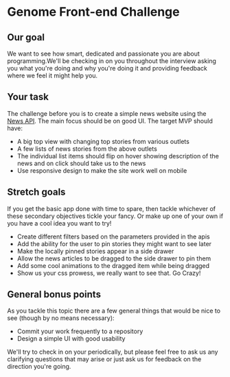 # Genome Front-end Challenge

## Our goal

We want to see how smart, dedicated and passionate you are about programming.We'll be checking in on you throughout the interview asking you what you're doing and why you're doing it and providing feedback where we feel it might help you. 

## Your task

The challenge before you is to create a simple news website using the [News API](http://www.newsapi.org/). The main focus should be on good UI. The target MVP should have:

* A big top view with changing top stories from various outlets
* A few lists of news stories from the above outlets
* The individual list items should flip on hover showing description of the news and on click should take us to the news
* Use responsive design to make the site work well on mobile

## Stretch goals

If you get the basic app done with time to spare, then tackle whichever of these secondary objectives tickle your fancy. Or make up one of your own if you have a cool idea you want to try!

<!--* Create a simple back-end for storing user's library data-->
* Create different filters based on the parameters provided in the apis 
* Add the ability for the user to pin stories they might want to see later
* Make the locally pinned stories appear in a side drawer
* Allow the news articles to be dragged to the side drawer to pin them
* Add some cool animations to the dragged item while being dragged
* Show us your css prowess, we really want to see that. Go Crazy!
<!--* Add a Graphs view that presents interesting information about the user's library, e.g. most common actors in your movies, number of your movies by decade, etc.-->

## General bonus points

As you tackle this topic there are a few general things that would be nice to see (though by no means necessary):

* Commit your work frequently to a repository
* Design a simple UI with good usability


We'll try to check in on your periodically, but please feel free to ask us any clarifying questions that may arise or just ask us for feedback on the direction you're going.

